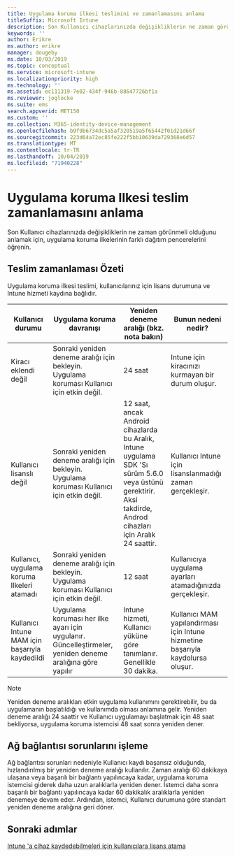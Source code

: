 ```yaml
---
title: Uygulama koruma ilkesi teslimini ve zamanlamasını anlama
titleSuffix: Microsoft Intune
description: Son Kullanıcı cihazlarınızda değişikliklerin ne zaman görünmeli olduğunu anlamak için, uygulama koruma ilkelerinin farklı dağıtım pencerelerini öğrenin.
keywords: ''
author: Erikre
ms.author: erikre
manager: dougeby
ms.date: 10/03/2019
ms.topic: conceptual
ms.service: microsoft-intune
ms.localizationpriority: high
ms.technology: ''
ms.assetid: ec111319-7e02-434f-946b-88647726bf1a
ms.reviewer: joglocke
ms.suite: ems
search.appverid: MET150
ms.custom: ''
ms.collection: M365-identity-device-management
ms.openlocfilehash: b9f9b6734dc5a5af320519a5f65442f01d21d66f
ms.sourcegitcommit: 223d64a72ec85fe222f5bb10639da729368e6d57
ms.translationtype: MT
ms.contentlocale: tr-TR
ms.lasthandoff: 10/04/2019
ms.locfileid: "71940228"
---
```

# <a name="understand-app-protection-policy-delivery-timing"></a>Uygulama koruma Ilkesi teslim zamanlamasını anlama

Son Kullanıcı cihazlarınızda değişikliklerin ne zaman görünmeli olduğunu anlamak için, uygulama koruma ilkelerinin farklı dağıtım pencerelerini öğrenin.

## <a name="delivery-timing-summary"></a>Teslim zamanlaması Özeti

Uygulama koruma ilkesi teslimi, kullanıcılarınız için lisans durumuna ve Intune hizmeti kaydına bağlıdır.  

|    Kullanıcı durumu    |    Uygulama koruma davranışı     |    Yeniden deneme aralığı (bkz. nota bakın)    |    Bunun nedeni nedir?    |
|-----------------------------------------------------|-------------------------------------------------------------------------------------------------|--------------------------------------------------------------------------------------|-----------------------------------------------------------------------------------------------------------|
|    Kiracı eklendi değil    |    Sonraki yeniden deneme aralığı için bekleyin.  Uygulama koruması Kullanıcı için etkin değil.    |    24 saat    |    Intune için kiracınızı kurmayan bir durum oluşur.    |
|    Kullanıcı lisanslı değil     |    Sonraki yeniden deneme aralığı için bekleyin.  Uygulama koruması Kullanıcı için etkin değil.     |    12 saat, ancak Android cihazlarda bu Aralık, Intune uygulama SDK 'Sı sürüm 5.6.0 veya üstünü gerektirir. Aksi takdirde, Androd cihazları için Aralık 24 saattir.   |    Kullanıcı Intune için lisanslanmadığı zaman gerçekleşir.    |
|    Kullanıcı, uygulama koruma Ilkeleri atamadı    |    Sonraki yeniden deneme aralığı için bekleyin.  Uygulama koruması Kullanıcı için etkin değil.    |    12 saat        |    Kullanıcıya uygulama ayarları atamadığınızda gerçekleşir.    |
|    Kullanıcı Intune MAM için başarıyla kaydedildi    |    Uygulama koruması her ilke ayarı için uygulanır.    Güncelleştirmeler, yeniden deneme aralığına göre yapılır    |    Intune hizmeti, Kullanıcı yüküne göre tanımlanır.    Genellikle 30 dakika.     |    Kullanıcı MAM yapılandırması için Intune hizmetine başarıyla kaydolursa oluşur.    |

> [!NOTE]
> Yeniden deneme aralıkları etkin uygulama kullanımını gerektirebilir, bu da uygulamanın başlatıldığı ve kullanımda olması anlamına gelir.  Yeniden deneme aralığı 24 saattir ve Kullanıcı uygulamayı başlatmak için 48 saat bekliyorsa, uygulama koruma istemcisi 48 saat sonra yeniden dener.

## <a name="handling-network-connectivity-issues"></a>Ağ bağlantısı sorunlarını işleme

Ağ bağlantısı sorunları nedeniyle Kullanıcı kaydı başarısız olduğunda, hızlandırılmış bir yeniden deneme aralığı kullanılır.  Zaman aralığı 60 dakikaya ulaşana veya başarılı bir bağlantı yapılıncaya kadar, uygulama koruma istemcisi giderek daha uzun aralıklarla yeniden dener.  İstemci daha sonra başarılı bir bağlantı yapılıncaya kadar 60 dakikalık aralıklarla yeniden denemeye devam eder. Ardından, istemci, Kullanıcı durumuna göre standart yeniden deneme aralığına geri döner.

## <a name="next-steps"></a>Sonraki adımlar

[Intune 'a cihaz kaydedebilmeleri için kullanıcılara lisans atama](../fundamentals/licenses-assign.md)

